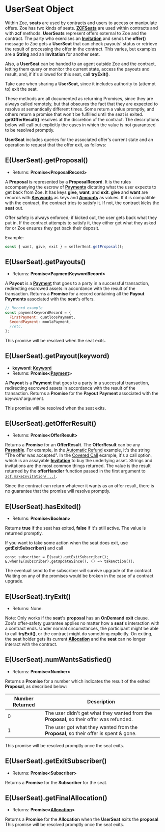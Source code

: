 # UserSeat Object

Within Zoe, **seats** are used by contracts and users to access or manipulate offers.
Zoe has two kinds of seats. **[ZCFSeats](./zcfseat.md)**
are used within contracts and with **zcf** methods. **UserSeats** represent offers external to
Zoe and the contract. The party who exercises an **[Invitation](./zoe-data-types.md#invitation)** and sends the **offer()** message
to Zoe gets a **UserSeat** that can check payouts' status or retrieve the result of
processing the offer in the contract. This varies, but examples
are a **String** and an **Invitation** for another seat.

Also, a **UserSeat** can be handed to an agent outside Zoe and the contract, letting
them query or monitor the current state, access the payouts and result,
and, if it's allowed for this seat, call **tryExit()**.

Take care when sharing a **UserSeat**, since it includes authority to (attempt to) exit the seat.

These methods are all documented as returning Promises, since they are always called remotely,
but that obscures the fact that they are expected to resolve at semantically different times.
Some return a value promptly, and others return a promise that won't be fulfilled until the
seat is exited. **getOfferResult()** resolves at the discretion of the contract. The
descriptions below will call out explicitly the cases in which the value is not guaranteed to
be resolved promptly.

**UserSeat** includes queries for the associated offer's current state
and an operation to request that the offer exit, as follows:

## E(UserSeat).getProposal()
  - Returns: **Promise&lt;ProposalRecord>**

A **Proposal** is represented by a **ProposalRecord**. It is the rules
accompanying the escrow of **[Payments](/reference/ertp-api/payment.md)** dictating what the user expects
to get back from Zoe. It has keys **give**, **want**, and
**exit**. **give** and **want** are records with **[Keywords](./zoe-data-types.md#keyword)** as keys and
**[Amounts](/reference/ertp-api/ertp-data-types.md#amount)** as values. If it is compatible with the contract, the
contract tries to satisfy it. If not, the contract kicks the **seat** out.

Offer safety is always enforced; if kicked out, the user gets back
what they put in. If the contract attempts to satisfy it, they either
get what they asked for or Zoe ensures they get back their deposit.

Example:

```js
const { want, give, exit } = sellerSeat.getProposal();
```

## E(UserSeat).getPayouts()
  - Returns: **Promise&lt;PaymentKeywordRecord>**

A **Payout** is a **[Payment](/reference/ertp-api/payment.md)** that goes to a party in a successful transaction, redirecting
escrowed assets in accordance with the result of the transaction. Returns a **Promise** for a record
containing all the **Payout** **Payments** associated with the **seat**'s offers.


```js
// Record example
const paymentKeywordRecord = {
  FirstPayment: quatloosPayment,
  SecondPayment: moolaPayment,
  //etc.
};
```

This promise will be resolved when the seat exits.

## E(UserSeat).getPayout(keyword)
- **keyword**: **[Keyword](./zoe-data-types.md#keyword)**
- Returns: **Promise&lt;[Payment](/reference/ertp-api/payment.md)>**

A **Payout** is a **Payment** that goes to a party in a successful transaction, redirecting
escrowed assets in accordance with the result of the transaction. Returns a **Promise** for the **Payout**
**Payment** associated with the *keyword* argument.

This promise will be resolved when the seat exits.

## E(UserSeat).getOfferResult()
  - Returns: **Promise&lt;OfferResult>**

Returns a **Promise** for an **OfferResult**. The **OfferResult** can be any **[Passable](/glossary/#passable)**.
For example, in the [Automatic Refund](/guides/zoe/contracts/automatic-refund.md) example, it's the string "The offer was accepted".
In the [Covered Call](/guides/zoe/contracts/covered-call.md) example, it's a call option, which is an assayable **[Invitation](./zoe-data-types.md#invitation)**
to buy the underlying asset. Strings and invitations are the most common things returned.
The value is the result returned by the **offerHandler** function passed
in the first argument to [`zcf.makeInvitation(...)`](./zoe-contract-facet.md#zcf-makeinvitation-offerhandler-description-customproperties-proposalshape).

Since the contract can return whatever it wants as an offer result, there is no guarantee that the
promise will resolve promptly.

## E(UserSeat).hasExited()
  - Returns: **Promise&lt;Boolean>**

Returns **true** if the seat has exited, **false** if it's still active. The value is returned
promptly.

If you want to take some action when the seat does exit, use **getExitSubscriber()** and call
```
const subscriber = E(seat).getExitSubscriber();
E.when(E(subscriber).getUpdateSince(), () => takeAction());
```

The eventual send to the subscriber will survive upgrade of the contract. Waiting on any of the
promises would be broken in the case of a contract upgrade.

## E(UserSeat).tryExit()
  - Returns: None.

Note: Only works if the **seat**'s **proposal** has an **OnDemand** **exit** clause.
Zoe's offer-safety guarantee applies no matter how a **seat**'s interaction with
a contract ends. Under normal
circumstances, the participant might be able to call **tryExit()**, or the
contract might do something explicitly. On exiting, the seat holder
gets its current **[Allocation](./zoe-data-types.md#allocation)** and the **seat** can no longer interact with the contract.

## E(UserSeat).numWantsSatisfied()
- Returns: **Promise&lt;Number>**

Returns a **Promise** for a number which indicates the result of the exited **Proposal**, as described below:

| Number Returned | Description |
| --- | --- |
| 0 | The user didn't get what they wanted from the **Proposal**, so their offer was refunded. |
| 1 | The user got what they wanted from the **Proposal**, so their offer is spent & gone. |

This promise will be resolved promptly once the seat exits.

## E(UserSeat).getExitSubscriber()
- Returns: **Promise&lt;Subscriber>**

Returns a **Promise** for the **Subscriber** for the seat.


## E(UserSeat).getFinalAllocation()
- Returns: **Promise&lt;[Allocation](./zoe-data-types.md#allocation)>**

Returns a **Promise** for the **Allocation** when the **UserSeat** exits the **proposal**.
This promise will be resolved promptly once the seat exits.
